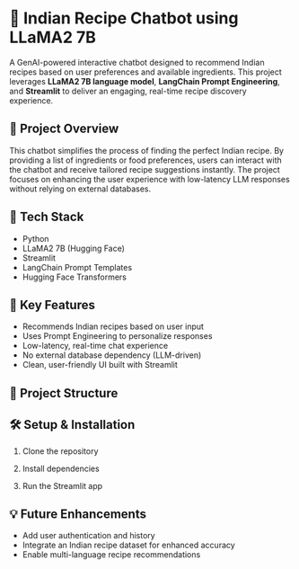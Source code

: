 

# 🍛 Indian Recipe Chatbot using LLaMA2 7B

A GenAI-powered interactive chatbot designed to recommend Indian recipes based on user preferences and available ingredients. This project leverages **LLaMA2 7B language model**, **LangChain Prompt Engineering**, and **Streamlit** to deliver an engaging, real-time recipe discovery experience.

## 🚀 Project Overview

This chatbot simplifies the process of finding the perfect Indian recipe. By providing a list of ingredients or food preferences, users can interact with the chatbot and receive tailored recipe suggestions instantly. The project focuses on enhancing the user experience with low-latency LLM responses without relying on external databases.

## 🧩 Tech Stack

- Python
- LLaMA2 7B (Hugging Face)
- Streamlit
- LangChain Prompt Templates
- Hugging Face Transformers

## 🎯 Key Features

- Recommends Indian recipes based on user input
- Uses Prompt Engineering to personalize responses
- Low-latency, real-time chat experience
- No external database dependency (LLM-driven)
- Clean, user-friendly UI built with Streamlit

## 📄 Project Structure

## 🛠️ Setup & Installation

1. Clone the repository

2. Install dependencies

3. Run the Streamlit app
   
## 💡 Future Enhancements

- Add user authentication and history
- Integrate an Indian recipe dataset for enhanced accuracy
- Enable multi-language recipe recommendations




